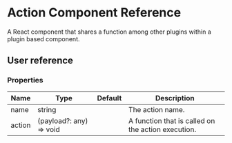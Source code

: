 # Action Component Reference

A React component that shares a function among other plugins within a plugin based component.

## User reference

### Properties

Name | Type | Default | Description
-----|------|---------|------------
name | string | | The action name.
action | (payload?: any) => void | | A function that is called on the action execution.
